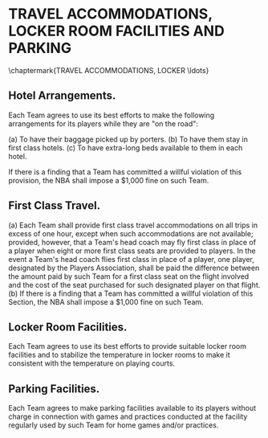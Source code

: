 # TRAVEL ACCOMMODATIONS, LOCKER ROOM FACILITIES AND PARKING
\chaptermark{TRAVEL ACCOMMODATIONS, LOCKER \ldots}

## Hotel Arrangements.

Each Team agrees to use its best efforts to make the following arrangements for its players while they are "on the road":

(a) To have their baggage picked up by porters.
(b) To have them stay in first class hotels.
(c) To have extra-long beds available to them in each hotel.

If there is a finding that a Team has committed a willful violation of this provision, the NBA shall impose a \$1,000 fine on such Team.

## First Class Travel.

(a) Each Team shall provide first class travel accommodations on all trips in excess of one hour, except when such accommodations are not available; provided, however, that a Team's head coach may fly first class in place of a player when eight or more first class seats are provided to players. In the event a Team's head coach flies first class in place of a player, one player, designated by the Players Association, shall be paid the difference between the amount paid by such Team for a first class seat on the flight involved and the cost of the seat purchased for such designated player on that flight.
(b) If there is a finding that a Team has committed a willful violation of this Section, the NBA shall impose a \$1,000 fine on such Team.

## Locker Room Facilities.

Each Team agrees to use its best efforts to provide suitable locker room facilities and to stabilize the temperature in locker rooms to make it consistent with the temperature on playing courts.

## Parking Facilities.

Each Team agrees to make parking facilities available to its players without charge in connection with games and practices conducted at the facility regularly used by such Team for home games and/or practices.
